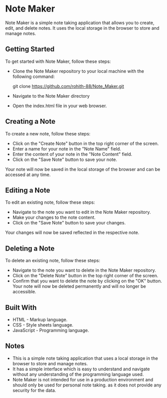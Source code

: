 # Note Maker

Note Maker is a simple note taking application that allows you to create, edit, and delete notes. It uses the local storage in the browser to store and manage notes.

## Getting Started

To get started with Note Maker, follow these steps:

- Clone the Note Maker repository to your local machine with the following command:

  git clone https://github.com/rohith-88/Note_Maker.git

- Navigate to the Note Maker directory
- Open the index.html file in your web browser.

## Creating a Note

To create a new note, follow these steps:

- Click on the "Create Note" button in the top right corner of the screen.
- Enter a name for your note in the "Note Name" field.
- Enter the content of your note in the "Note Content" field.
- Click on the "Save Note" button to save your note.

Your note will now be saved in the local storage of the browser and can be accessed at any time.

## Editing a Note

To edit an existing note, follow these steps:

- Navigate to the note you want to edit in the Note Maker repository.
- Make your changes to the note content.
- Click on the "Save Note" button to save your changes.

Your changes will now be saved reflected in the respective note.

## Deleting a Note

To delete an existing note, follow these steps:

- Navigate to the note you want to delete in the Note Maker repository.
- Click on the "Delete Note" button in the top right corner of the screen.
- Confirm that you want to delete the note by clicking on the "OK" button.
  Your note will now be deleted permanently and will no longer be accessible.

## Built With

- HTML - Markup language.
- CSS - Style sheets language.
- JavaScript - Programming language.

## Notes

- This is a simple note taking application that uses a local storage in the browser to store and manage notes.
- It has a simple interface which is easy to understand and navigate without any understanding of the programming language used.
- Note Maker is not intended for use in a production environment and should only be used for personal note taking. as it does not provide any security for the data.
